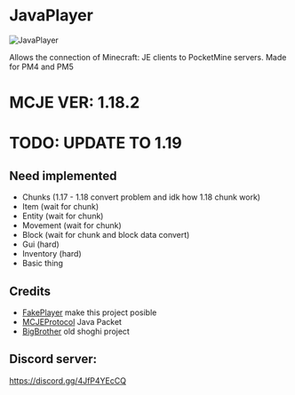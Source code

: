 # JavaPlayer
![JavaPlayer](https://cdn.discordapp.com/attachments/943696635219824680/986587658799165450/JavaPlayer.png?size=4096)

Allows the connection of Minecraft: JE clients to PocketMine servers. Made for PM4 and PM5

# MCJE VER: 1.18.2
# TODO: UPDATE TO 1.19
## Need implemented

- Chunks (1.17 - 1.18 convert problem and idk how 1.18 chunk work)
- Item (wait for chunk)
- Entity (wait for chunk)
- Movement (wait for chunk)
- Block (wait for chunk and block data convert)
- Gui (hard)
- Inventory (hard)
- Basic thing

## Credits
- [FakePlayer](https://github.com/Muqsit/FakePlayer) make this project posible
- [MCJEProtocol](https://github.com/GeyserMC/MCProtocolLib) Java Packet
- [BigBrother](https://github.com/shoghicp/BigBrother) old shoghi project
## Discord server: 
https://discord.gg/4JfP4YEcCQ
